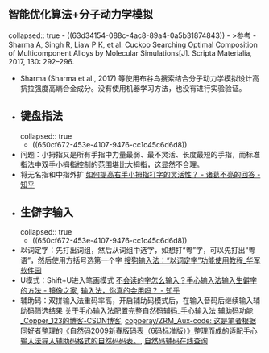 ## 智能优化算法+分子动力学模拟
collapsed:: true
	- ((63d34154-088c-4ac8-89a4-0a5b31874843))
		- >参考
			- Sharma A, Singh R, Liaw P K, et al. Cuckoo Searching Optimal Composition of Multicomponent Alloys by Molecular Simulations[J]. Scripta Materialia, 2017, 130: 292–296.
- Sharma (Sharma et al., 2017) 等使用布谷鸟搜索结合分子动力学模拟设计高抗拉强度高熵合金成分。没有使用机器学习方法，也没有进行实验验证。
- ## 键盘指法
  collapsed:: true
	- ((650cf672-453e-4107-9476-cc1c45c6d6d8))
- 问题：小拇指又是所有手指中力量最弱、最不灵活、长度最短的手指，而标准指法中双手小拇指控制的范围堪比大拇指，这显然不合理。
- 将无名指和中指外扩 [如何提高右手小拇指打字的灵活性？ - 诸葛不亮的回答 - 知乎](https://www.zhihu.com/question/23418734/answer/703559075)
- ## 生僻字输入
  collapsed:: true
	- ((650cf672-453e-4107-9476-cc1c45c6d6d8))
- 以词定字：先打出词组，然后从词组中选字，如想打“粤”字，可以先打出“粤语”，然后使用方括号选第一个字 [搜狗输入法：“以词定字”功能使用教程_华军软件园](https://www.onlinedown.net/article/10001974.htm)
- U模式：Shift+U进入笔画模式 [不会读的字怎么输入？手心输入法输入生僻字的方法 - 镜像之家](https://www.win10com.com/wzjc/soft/32971.html), [输入法，你真的会用吗？ - 知乎](https://zhuanlan.zhihu.com/p/353398857)
- 辅助码：双拼输入法重码率高，开启辅助码模式后，在输入音码后继续输入辅助码筛选结果 [关于手心输入法配置完整自然码辅码_手心输入法 辅助码功能_Copper_123的博客-CSDN博客](https://blog.csdn.net/qq_50451622/article/details/122233993), [copperay/ZRM_Aux-code: 这是笔者根据同好者整理的《自然码2009新春版码表（6码标准版）》整理而成的适配手心输入法导入辅助码格式的自然码码表。](https://github.com/copperay/ZRM_Aux-code), [自然码辅码在线查询](https://copperay.github.io/AuxcodeQuerier)